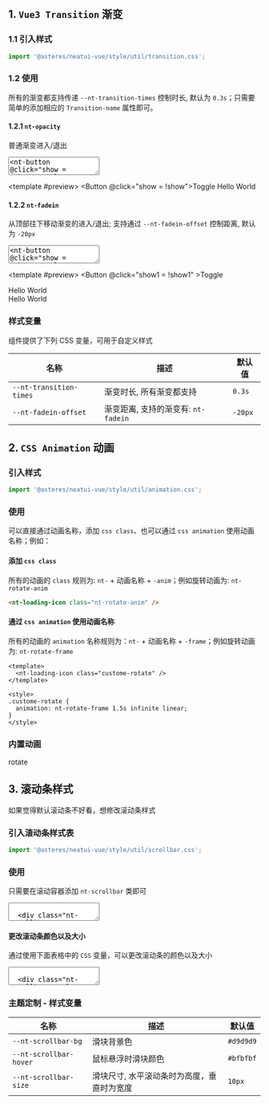 ## 1. `Vue3 Transition` 渐变

### 1.1 引入样式

```ts
import '@asteres/neatui-vue/style/util/transition.css';
```

<script setup>
import SourceCode from '../src/app_components/SourceCode.vue';
import CodePreview from '../src/app_components/CodePreview.vue';
import { Button, LoadingIcon } from '../src'
import { ref } from 'vue';

const show = ref(true)
const show1 = ref(true)
</script>

### 1.2 使用

所有的渐变都支持传递 `--nt-transition-times` 控制时长, 默认为 `0.3s`；只需要简单的添加相应的 `Transition-name` 属性即可。

#### 1.2.1 `nt-opacity`

普通渐变进入/退出

<ClientOnly><CodePreview class="mb-15">
<textarea lang="vue-html">
<nt-button @click="show = !show">Toggle</nt-button>
<Transition name="nt-opacity">

<p v-if="show">Hello world</p>
</Transition>
</textarea>
<template #preview>
<Button @click="show = !show">Toggle</Button>
<Transition name="nt-opacity">
<span v-if="show" class="ml-10">Hello World</span>
</Transition>
</template>
</CodePreview></ClientOnly>

#### 1.2.2 `nt-fadein`

从顶部往下移动渐变的进入/退出; 支持通过 `--nt-fadein-offset` 控制距离, 默认为 `-20px`

<ClientOnly><CodePreview class="mb-15">
<textarea lang="vue-html">
<nt-button @click="show = !show">Toggle</nt-button>
<Transition name="nt-fadein">

<p v-if="show">Hello world</p>
</Transition>
<Transition name="nt-fadein">
<p v-if="show" style="--nt-fadein-offset:-50px;">Hello world</p>
</Transition>
</textarea>
<template #preview>
<Button @click="show1 = !show1" >Toggle</Button>
<Transition name="nt-fadein">
<div v-if="show1" class="inline ml-10">Hello World</div>
</Transition>
<Transition name="nt-fadein">
<div v-if="show1" class="inline ml-10" style="--nt-fadein-offset:-50px;">Hello World</div>
</Transition>
</template>
</CodePreview></ClientOnly>

### 样式变量

组件提供了下列 CSS 变量，可用于自定义样式

| 名称                    | 描述                                | 默认值  |
| ----------------------- | ----------------------------------- | ------- |
| `--nt-transition-times` | 渐变时长, 所有渐变都支持            | `0.3s`  |
| `--nt-fadein-offset`    | 渐变距离, 支持的渐变有: `nt-fadein` | `-20px` |

## 2. `CSS Animation` 动画

### 引入样式

```ts
import '@asteres/neatui-vue/style/util/animation.css';
```

### 使用

可以直接通过动画名称，添加 `css class`、也可以通过 `css animation` 使用动画名称；例如：

#### 添加 `css class`

所有的动画的 `class` 规则为: `nt-` + 动画名称 + `-anim`；例如旋转动画为: `nt-rotate-anim`

```html
<nt-loading-icon class="nt-rotate-anim" />
```

#### 通过 `css animation` 使用动画名称

所有的动画的 `animation` 名称规则为：`nt-` + 动画名称 + `-frame`；例如旋转动画为: `nt-rotate-frame`

```vue
<template>
  <nt-loading-icon class="custome-rotate" />
</template>

<style>
.custome-rotate {
  animation: nt-rotate-frame 1.5s infinite linear;
}
</style>
```

### 内置动画

<div class="icon-list mt-15">
  <div class="icon-item center">
    <LoadingIcon class="nt-rotate-anim" />
    <span class="icon-name">rotate</span>
  </div>
</div>

## 3. 滚动条样式

如果觉得默认滚动条不好看，想修改滚动条样式

### 引入滚动条样式表

```ts
import '@asteres/neatui-vue/style/util/scrollbar.css';
```

### 使用

只需要在滚动容器添加 `nt-scrollbar` 类即可

<ClientOnly><CodePreview class="mb-15">
<textarea lang="html">

  <div class="nt-scrollbar" style="width:100%;height:80px;border:1px solid #dedede;overflow:auto;">
    <div style="width:150%;height:150px;">ScrollBar</div>
  </div>
  </textarea>
</CodePreview></ClientOnly>

#### 更改滚动条颜色以及大小

通过使用下面表格中的 `CSS` 变量，可以更改滚动条的颜色以及大小

<ClientOnly><CodePreview>
<textarea lang="html">

  <div class="nt-scrollbar" style="--nt-scrollbar-bg:orange;--nt-scrollbar-hover:red;--nt-scrollbar-size:8px;width:100%;height:80px;border:1px solid #dedede;overflow:auto;">
    <div style="width:150%;height:150px;">ScrollBar</div>
  </div>
  </textarea>
</CodePreview></ClientOnly>

### 主题定制 - 样式变量

| 名称                   | 描述                                       | 默认值    |
| ---------------------- | ------------------------------------------ | --------- |
| `--nt-scrollbar-bg`    | 滑块背景色                                 | `#d9d9d9` |
| `--nt-scrollbar-hover` | 鼠标悬浮时滑块颜色                         | `#bfbfbf` |
| `--nt-scrollbar-size`  | 滑块尺寸, 水平滚动条时为高度，垂直时为宽度 | `10px`    |
